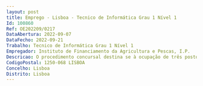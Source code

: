 ```yaml
--- 
layout: post
title: Emprego - Lisboa - Tecnico de Informática Grau 1 Nível 1
Id: 100860
Ref: OE202209/0217
DataAbertura: 2022-09-07
DataFecho: 2022-09-21
Trabalho: Tecnico de Informática Grau 1 Nível 1
Empregador: Instituto de Financiamento da Agricultura e Pescas, I.P.
Descricao: O procedimento concursal destina se à ocupação de três postos de trabalho no mapa de pessoal do IFAP, I.P., na modalidade de contrato de trabalho em funções públicas por tempo indeterminado, na categoria de técnico de informática do grau 1, nível 1, da carreira (não revista) de técnico de informática para a equipa de micro informática  manutenção de postos de trabalho informáticos, da Unidade de Sistemas, Comunicações e Produção, do Departamento de Sistemas de Informação.
CodigoPostal: 1250-068 LISBOA
Concelho: Lisboa
Distrito: Lisboa
--- 
```

